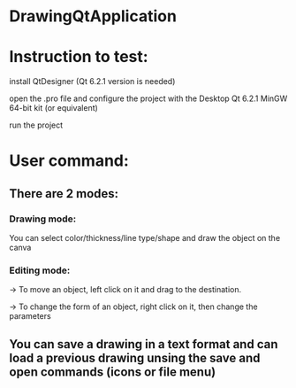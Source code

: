 # DrawingQtApplication

# Instruction to test:

install QtDesigner (Qt 6.2.1 version is needed)

open the .pro file and configure the project with the Desktop Qt 6.2.1 MinGW 64-bit kit (or equivalent)

run the project

# User command: 

## There are 2 modes:

### Drawing mode: 
You can select color/thickness/line type/shape and draw the object on the canva

### Editing mode: 
-> To move an object, left click on it and drag to the destination.

-> To change the form of an object, right click on it, then change the parameters

## You can save a drawing in a text format and can load a previous drawing unsing the save and open commands (icons or file menu)
